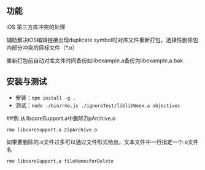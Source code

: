 ## 功能
iOS 第三方库冲突的处理

辅助解决iOS编辑链接出现duplicate symbol时对库文件重新打包，选择性删除包内部分冲突的目标文件（*.o）

重新打包前自动对库文件时间备份如libexample.a备份为libexample.a.bak

## 安装与测试
* 安装：`npm install -g .`
* 测试：`node ./bin/rmo.js ./ignoreTest/liblibWeex.a objectives`

##例
从libcoreSupport.a中删除ZipArchive.o
```
rmo libcoreSupport.a ZipArchive.o
```
如果要删除的.o文件过多可以通过文件形式给出，文本文件中一行指定一个.o文件名
```
rmo libcoreSupport.a fileNamesforDelete
```